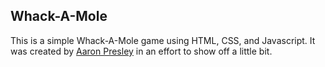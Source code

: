 ## Whack-A-Mole

This is a simple Whack-A-Mole game using HTML, CSS, and Javascript. It was created
by [Aaron Presley](https://aaronpresley.com) in an effort to show off a little bit.
